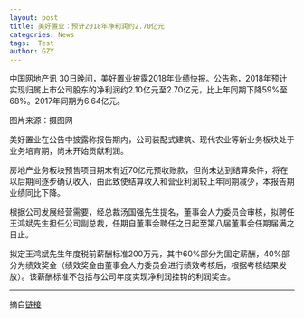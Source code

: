 ```yaml
---
layout: post
title: 美好置业：预计2018年净利润约2.70亿元
categories: News
tags:  Test
author: GZY
---
```


中国网地产讯 30日晚间，美好置业披露2018年业绩快报。公告称，2018年预计实现归属上市公司股东的净利润约2.10亿元至2.70亿元，比上年同期下降59%至68%。2017年同期为6.64亿元。

图片来源：摄图网

美好置业在公告中披露称报告期内，公司装配式建筑、现代农业等新业务板块处于业务培育期，尚未开始贡献利润。

房地产业务板块预售项目期末有近70亿元预收账款，但尚未达到结算条件，将在以后期间逐步确认收入，由此致使结算收入和营业利润较上年同期减少，本报告期业绩同比下降。

根据公司发展经营需要，经总裁汤国强先生提名，董事会人力委员会审核，拟聘任王鸿斌先生担任公司副总裁，任期自董事会聘任之日起至第八届董事会任期届满之日止。

拟定王鸿斌先生年度税前薪酬标准200万元，其中60%部分为固定薪酬，40%部分为绩效奖金（绩效奖金由董事会人力委员会进行绩效考核后，根据考核结果发放）。该薪酬标准不包括与公司年度实现净利润挂钩的利润奖金。

*****

摘自[链接](http://new.qq.com/omn/20190131/20190131A0E1TB.html)